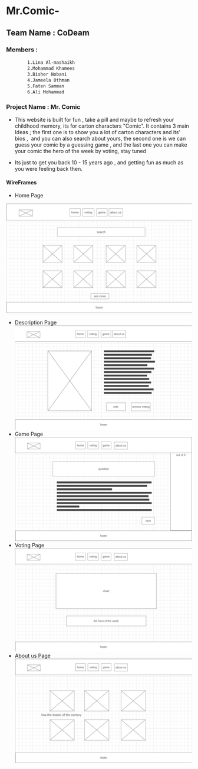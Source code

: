 # Mr.Comic-

## Team Name : CoDeam 
### Members  : 
            1.Lina Al-mashaikh
            2.Mohammad Khamees
            3.Bisher Nobani
            4.Jameela Othman
            5.Faten Samman
            6.Ali Mohammad
 
### Project Name : Mr. Comic 
- This website is built for fun , take a pill and maybe to refresh your childhood memory, its for carton characters "Comic".
It contains 3 main Ideas ; the first one is to show you a lot of carton characters and its' bios , 
and you can also search about yours,
the second one is we can guess your comic by a guessing game ,
and the last one you can make your comic the hero of the week by voting,
stay tuned

- Its just to get you back 10 - 15 years ago , and getting fun as much as you were feeling back then.

#### WireFrames
- Home Page

![home](imgwireFrames/homepage.png)
- Description Page
![discreption](imgwireFrames/discriptionpage.png)
- Game Page
![game](imgwireFrames/gamepage.png)
- Voting Page
![votingpage](imgwireFrames/votingpage.png)
- About us Page
![aboutpage](imgwireFrames/aboutpage.png)



